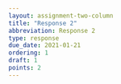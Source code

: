```yaml
---
layout: assignment-two-column
title: "Response 2"
abbreviation: Response 2
type: response
due_date: 2021-01-21
ordering: 1
draft: 1
points: 2
---
```

